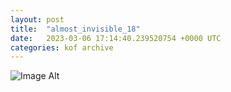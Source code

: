 ```yaml
---
layout:	post
title:	"almost_invisible_18"
date:	2023-03-06 17:14:40.239520754 +0000 UTC
categories:	kof archive
---
```


![Image Alt](https://k0f.github.io/assets/almost_invisible_18.png)